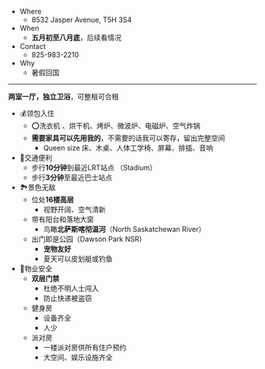- Where
	- 8532 Jasper Avenue, T5H 3S4
- When
	- **五月初至八月底**，后续看情况
- Contact
	- 825-983-2210
- Why
	- 暑假回国

---
**两室一厅，独立卫浴**，可整租可合租
- 💰领包入住
	- ⭕洗衣机 、烘干机、烤炉、微波炉、电磁炉、空气炸锅
	- **需要家具可以先用我的**，不需要的话我可以寄存，留出完整空间
		- Queen size 床、木桌、人体工学椅、屏幕、排插、音响
- 🚌交通便利
	- 步行**10分钟**到最近LRT站点 （Stadium）
	- 步行**3分钟**至最近巴士站点
- 🏞️景色无敌
	- 位处**16楼高层**
		- 视野开阔、空气清新
	- 带有阳台和落地大窗
		- 鸟瞰**北萨斯喀彻温河**（North Saskatchewan River）
	- 出门即是公园（Dawson Park NSR)
		- **宠物友好**
		- 夏天可以皮划艇或钓鱼
- 👮物业安全
	- **双层门禁**
		- 杜绝不明人士闯入
		- 防止快递被盗窃
	- 健身房
		- 设备齐全
		- 人少
	- 派对房
		- 一楼派对房供所有住户预约
		- 大空间、娱乐设施齐全